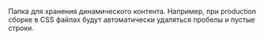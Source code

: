 Папка для хранения динамического контента.
Например, при production сборке в CSS файлах будут автоматически удаляться пробелы и пустые строки.

